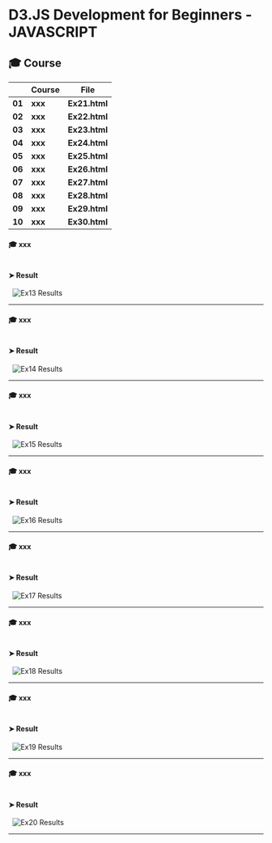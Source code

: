 

# D3.JS Development for Beginners - JAVASCRIPT

## 🎓 Course

|      |	**Course** |	**File** |
| ---- | ---- | ---- |
| **01**	| **xxx** | **Ex21.html** |
| **02**	| **xxx** | **Ex22.html** |
| **03**	| **xxx** | **Ex23.html** |
| **04**	| **xxx** | **Ex24.html** |
| **05**	| **xxx** | **Ex25.html** |
| **06**	| **xxx** | **Ex26.html** |
| **07**	| **xxx** | **Ex27.html** |
| **08**	| **xxx** | **Ex28.html** |
| **09**	| **xxx** | **Ex29.html** |
| **10**	| **xxx** | **Ex30.html** |


#### 🎓 xxx


```Ex13.html


```


#### ➤ Result

&nbsp; <img src="./Images/Ex13 Results.png" alt="Ex13 Results"/>

___




#### 🎓 xxx

```Ex14.html

```


#### ➤ Result

&nbsp; <img src="./Images/Ex14 Results.png" alt="Ex14 Results"/>

___




#### 🎓 xxx


```Ex15.html

```


#### ➤ Result

&nbsp; <img src="./Images/Ex15 Results.png" alt="Ex15 Results"/>

___




#### 🎓 xxx


```Ex16.html

```


#### ➤ Result

&nbsp; <img src="./Images/Ex16 Results.png" alt="Ex16 Results"/>

___




#### 🎓 xxx


```Ex17.html

```


#### ➤ Result

&nbsp; <img src="./Images/Ex17 Results.png" alt="Ex17 Results"/>

___


#### 🎓 xxx



```Ex18.html

```


#### ➤ Result

&nbsp; <img src="./Images/Ex18 Results.png" alt="Ex18 Results"/>

___





#### 🎓 xxx

```Ex19.html

```


#### ➤ Result

&nbsp; <img src="./Images/Ex19 Results.png" alt="Ex19 Results"/>

___








#### 🎓 xxx

```Ex20.html

```


#### ➤ Result

&nbsp; <img src="./Images/Ex20 Results.png" alt="Ex20 Results"/>

___


